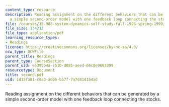 ```yaml
---
content_type: resource
description: Reading assignment on the different behaviors that can be generated by
  a simple second-order model with one feedback loop connecting the stocks.
file: /courses/15-988-system-dynamics-self-study-fall-1998-spring-1999/1d15fa81c8e3a0b5b57f7a7d81d1b4ad_second.pdf
file_size: 134213
file_type: application/pdf
learning_resource_types:
- Readings
license: https://creativecommons.org/licenses/by-nc-sa/4.0/
ocw_type: OCWFile
parent_title: Readings
parent_type: CourseSection
parent_uid: e5399b4a-7510-d085-aeed-66c8e9603399
resourcetype: Document
title: second.pdf
uid: 1d15fa81-c8e3-a0b5-b57f-7a7d81d1b4ad
---
```

Reading assignment on the different behaviors that can be generated by a simple second-order model with one feedback loop connecting the stocks.